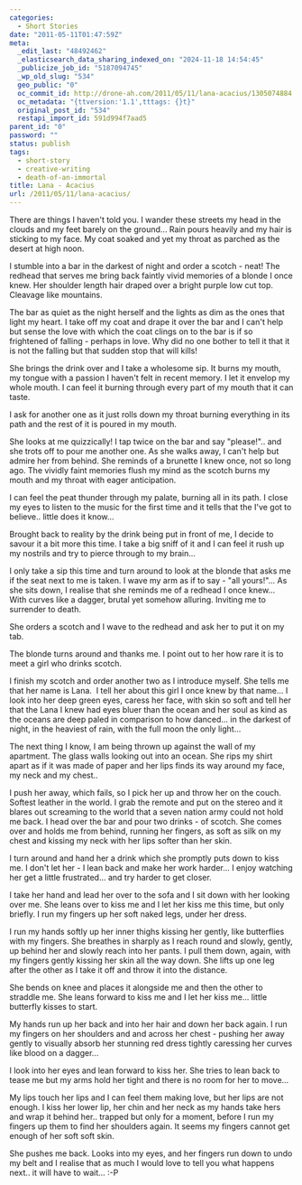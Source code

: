```yaml
---
categories:
  - Short Stories
date: "2011-05-11T01:47:59Z"
meta:
  _edit_last: "48492462"
  _elasticsearch_data_sharing_indexed_on: "2024-11-18 14:54:45"
  _publicize_job_id: "5187094745"
  _wp_old_slug: "534"
  geo_public: "0"
  oc_commit_id: http://drone-ah.com/2011/05/11/lana-acacius/1305074884
  oc_metadata: "{ttversion:'1.1',tttags: {}t}"
  original_post_id: "534"
  restapi_import_id: 591d994f7aad5
parent_id: "0"
password: ""
status: publish
tags:
  - short-story
  - creative-writing
  - death-of-an-immortal
title: Lana - Acacius
url: /2011/05/11/lana-acacius/
---
```


There are things I haven't told you. I wander these streets my head in the
clouds and my feet barely on the ground... Rain pours heavily and my hair is
sticking to my face. My coat soaked and yet my throat as parched as the desert
at high noon.

I stumble into a bar in the darkest of night and order a scotch - neat! The
redhead that serves me bring back faintly vivid memories of a blonde I once
knew. Her shoulder length hair draped over a bright purple low cut top. Cleavage
like mountains.

The bar as quiet as the night herself and the lights as dim as the ones that
light my heart. I take off my coat and drape it over the bar and I can't help
but sense the love with which the coat clings on to the bar is if so frightened
of falling - perhaps in love. Why did no one bother to tell it that it is not
the falling but that sudden stop that will kills!

She brings the drink over and I take a wholesome sip. It burns my mouth, my
tongue with a passion I haven't felt in recent memory. I let it envelop my whole
mouth. I can feel it burning through every part of my mouth that it can taste.

<!--more-->

I ask for another one as it just rolls down my throat burning everything in its
path and the rest of it is poured in my mouth.

She looks at me quizzically! I tap twice on the bar and say "please!".. and she
trots off to pour me another one. As she walks away, I can't help but admire her
from behind. She reminds of a brunette I knew once, not so long ago. The vividly
faint memories flush my mind as the scotch burns my mouth and my throat with
eager anticipation.

I can feel the peat thunder through my palate, burning all in its path. I close
my eyes to listen to the music for the first time and it tells that the I've got
to believe.. little does it know...

Brought back to reality by the drink being put in front of me, I decide to
savour it a bit more this time. I take a big sniff of it and I can feel it rush
up my nostrils and try to pierce through to my brain...

I only take a sip this time and turn around to look at the blonde that asks me
if the seat next to me is taken. I wave my arm as if to say - "all yours!"... As
she sits down, I realise that she reminds me of a redhead I once knew... With
curves like a dagger, brutal yet somehow alluring. Inviting me to surrender to
death.

She orders a scotch and I wave to the redhead and ask her to put it on my tab.

The blonde turns around and thanks me. I point out to her how rare it is to meet
a girl who drinks scotch.

I finish my scotch and order another two as I introduce myself. She tells me
that her name is Lana.  I tell her about this girl I once knew by that name... I
look into her deep green eyes, caress her face, with skin so soft and tell her
that the Lana I knew had eyes bluer than the ocean and her soul as kind as the
oceans are deep paled in comparison to how danced... in the darkest of night, in
the heaviest of rain, with the full moon the only light...

The next thing I know, I am being thrown up against the wall of my apartment.
The glass walls looking out into an ocean. She rips my shirt apart as if it was
made of paper and her lips finds its way around my face, my neck and my chest..

I push her away, which fails, so I pick her up and throw her on the couch.
Softest leather in the world. I grab the remote and put on the stereo and it
blares out screaming to the world that a seven nation army could not hold me
back. I head over the bar and pour two drinks - of scotch. She comes over and
holds me from behind, running her fingers, as soft as silk on my chest and
kissing my neck with her lips softer than her skin.

I turn around and hand her a drink which she promptly puts down to kiss me. I
don't let her - I lean back and make her work harder... I enjoy watching her get
a little frustrated... and try harder to get closer.

I take her hand and lead her over to the sofa and I sit down with her looking
over me. She leans over to kiss me and I let her kiss me this time, but only
briefly. I run my fingers up her soft naked legs, under her dress.

I run my hands softly up her inner thighs kissing her gently, like butterflies
with my fingers. She breathes in sharply as I reach round and slowly, gently, up
behind her and slowly reach into her pants. I pull them down, again, with my
fingers gently kissing her skin all the way down. She lifts up one leg after the
other as I take it off and throw it into the distance.

She bends on knee and places it alongside me and then the other to straddle me.
She leans forward to kiss me and I let her kiss me... little butterfly kisses to
start.

My hands run up her back and into her hair and down her back again. I run my
fingers on her shoulders and and across her chest - pushing her away gently to
visually absorb her stunning red dress tightly caressing her curves like blood
on a dagger...

I look into her eyes and lean forward to kiss her. She tries to lean back to
tease me but my arms hold her tight and there is no room for her to move...

My lips touch her lips and I can feel them making love, but her lips are not
enough. I kiss her lower lip, her chin and her neck as my hands take hers and
wrap it behind her.. trapped but only for a moment, before I run my fingers up
them to find her shoulders again. It seems my fingers cannot get enough of her
soft soft skin.

She pushes me back. Looks into my eyes, and her fingers run down to undo my belt
and I realise that as much I would love to tell you what happens next.. it will
have to wait... :-P

